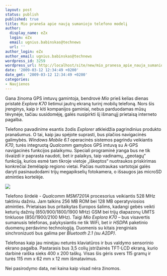 ```yaml
---
layout: post
status: publish
published: true
title: Mio praneša apie naują sumaniojo telefono modelį
author:
  display_name: eZx
  login: eZx
  email: ugnius.babinskas@technews
  url: ''
author_login: eZx
author_email: ugnius.babinskas@technews
wordpress_id: 3259
wordpress_url: http://localhost/site/new/mio_pranesa_apie_nauja_sumaniojo_telefono_modeli/
date: '2009-03-12 12:34:49 +0200'
date_gmt: '2009-03-12 12:34:49 +0200'
categories:
- Naujienos
---
```

<p>Gana žinoma GPS imtuvų gamintoja, bendrovė <i>Mio</i> prieš kelias dienas pristatė <i>Explora K70</i> lietimui jautrų ekraną turinį mobilų telefoną. Nors šis įrenginys, kaip ir kiti kompanijos gaminiai, nebus parduodamas mūsų tėvynėje, tačiau susidomėję, galės nusipirkti šį išmanųjį prietaisą interneto pagalba.</p>
<p>Telefono pavadinime esantis žodis <i>Explorer</i> atkleidžia pagrindinius produkto pranašumus. O tai, kaip jau spėjote suprasti, bus plačios navigacinės galimybės. <i>Windows Mobile 6.1</i> operacinės sistemos pagrindu veikiantis <i>K70</i>, turės integruotą <i>Qualcomm</i> gamybos GPS imtuvą su A-GPS navigacinės funkcijos palaikymu. Speciali programinė įranga bus ne tik išvaizdi ir paprasta naudoti, bet ir palaikys, taip vadinamų, „geotagų“ funkciją, kurios esmė tam tikroje vietoje „iškeptos“ nuotraukos priskirimas konkrečiai žemėlapip regiono vietai. Pačias nuotraukas vartotojai galės daryti pasinaudodami trijų megapikselių fotokamera, o išsaugos jas microSD atminties kortelėje. </p>
<p><img src="http://ezx.technews.lt/images/Products/mio_explora_k70.jpg" /></p>
<p>Telefono širdelė - <i>Qualcomm MSM7201A</i> procesorius veikiantis 528 MHz taktiniu dažniu. Jam talkins 256 MB ROM bei 128 MB operatyviosios atminties. Prietaisas bus pritaikytas Europos šalims, kadangi gebės veikti keturių dažnių (850/900/1800/1900 MHz) GSM  bei trijų diapazonų UMTS tinkluose (850/1900/2100 MHz). Taigi <i>Mio Explora K70</i> – bus visavertis sumanusis telefonas, palykysiantis ne tik WiFi, bet ir <i>HSDPA</i> paketinio duomenų perdavimo technologiją. Duomenis su kitais įrenginiais sinchronizuoti bus galima per <i>Bluetooth 2.1 (su A2DP)</i>.</p>
<p>Telefonas kaip jau minėjau neturės klaviatūros ir bus valdymo sensorinio ekrano pagalba. Pastarasis bus 3,5 colių įstrižainės TFT-LCD ekraną, kurio darbinė raiška sieks 400 x 200 taškų. Visas šis gėris svers 115 gramų ir turės 115 mm x 62 mm x 12 mm išmatavimus. </p>
<p>Nei pasirodymo data, nei kaina kaip visad nėra žinomos. </p>
